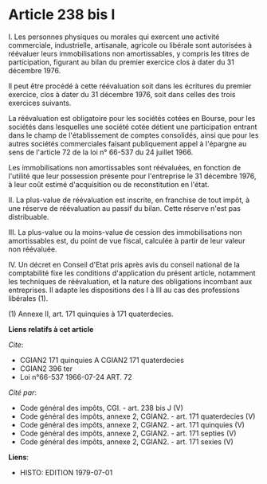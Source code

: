# Article 238 bis I

I. Les personnes physiques ou morales qui exercent une activité commerciale, industrielle, artisanale, agricole ou libérale
sont autorisées à réévaluer leurs immobilisations non amortissables, y compris les titres de participation, figurant au bilan
du premier exercice clos à dater du 31 décembre 1976.

Il peut être procédé à cette réévaluation soit dans les écritures du premier exercice, clos à dater du 31 décembre 1976, soit
dans celles des trois exercices suivants.

La réévaluation est obligatoire pour les sociétés cotées en Bourse, pour les sociétés dans lesquelles une société cotée
détient une participation entrant dans le champ de l'établissement de comptes consolidés, ainsi que pour les autres sociétés
commerciales faisant publiquement appel à l'épargne au sens de l'article 72 de la loi n° 66-537 du 24 juillet 1966.

Les immobilisations non amortissables sont réévaluées, en fonction de l'utilité que leur possession présente pour
l'entreprise le 31 décembre 1976, à leur coût estimé d'acquisition ou de reconstitution en l'état.

II. La plus-value de réévaluation est inscrite, en franchise de tout impôt, à une réserve de réévaluation au passif du bilan.
Cette réserve n'est pas distribuable.

III. La plus-value ou la moins-value de cession des immobilisations non amortissables est, du point de vue fiscal, calculée à
partir de leur valeur non réévaluée.

IV. Un décret en Conseil d'Etat pris après avis du conseil national de la comptabilité fixe les conditions d'application du
présent article, notamment les techniques de réévaluation, et la nature des obligations incombant aux entreprises. Il adapte
les dispositions des I à III au cas des professions libérales (1).

(1) Annexe II, art. 171 quinquies à 171 quaterdecies.

**Liens relatifs à cet article**

_Cite_:

  - CGIAN2 171 quinquies A CGIAN2 171 quaterdecies
  - CGIAN2 396 ter
  - Loi n°66-537 1966-07-24 ART. 72

_Cité par_:

  - Code général des impôts, CGI. - art. 238 bis J (V)
  - Code général des impôts, annexe 2, CGIAN2. - art. 171 quaterdecies (V)
  - Code général des impôts, annexe 2, CGIAN2. - art. 171 quinquies (V)
  - Code général des impôts, annexe 2, CGIAN2. - art. 171 septies (V)
  - Code général des impôts, annexe 2, CGIAN2. - art. 171 sexies (V)

**Liens**:

  - HISTO: EDITION 1979-07-01
